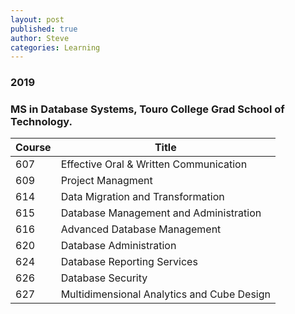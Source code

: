 ```yaml
---
layout: post
published: true
author: Steve
categories: Learning
---
```

### 2019

### MS in Database Systems, Touro College Grad School of Technology.

|Course|Title|
| --- | --- |
|607| Effective Oral & Written Communication|
|609| Project Managment|
|614| Data Migration and Transformation|
|615| Database Management and Administration|
|616| Advanced Database Management|
|620| Database Administration| 
|624| Database Reporting Services|
|626| Database Security|
|627| Multidimensional Analytics and Cube Design|
